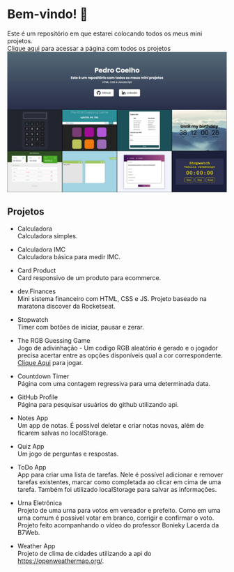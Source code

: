  # Bem-vindo! 👋

Este é um repositório em que estarei colocando todos os meus mini projetos.  
[Clique aqui](https://pedrocoelho-projects.vercel.app/) para acessar a página com todos os projetos
![Preview do site](./assets/site.jpg)

 ## **Projetos**
 * Calculadora  
Calculadora simples.

 * Calculadora IMC  
Calculadora básica para medir IMC. 

* Card Product    
Card responsivo de um produto para ecommerce.

* dev.Finances  
Mini sistema financeiro com HTML, CSS e JS. Projeto baseado na maratona discover da Rocketseat.

* Stopwatch  
Timer com botões de iniciar, pausar e zerar.

* The RGB Guessing Game    
Jogo de adivinhação - Um codigo RGB aleatório é gerado e o jogador precisa acertar entre as opções disponíveis qual a cor correspondente. [Clique Aqui](https://pedrocoelho-projects.vercel.app/TheRGBgame/index.html) para jogar.

* Countdown Timer  
Página com uma contagem regressiva para uma determinada data.

* GitHub Profile  
Página para pesquisar usuários do github utilizando api.

* Notes App  
Um app de notas. É possível deletar e criar notas novas, além de ficarem salvas no localStorage.

* Quiz App  
Um jogo de perguntas e respostas.

* ToDo App  
App para criar uma lista de tarefas. Nele é possível adicionar e remover tarefas existentes, marcar como completada ao clicar em cima de uma tarefa. Também foi utilizado localStorage para salvar as informações.

 * Urna Eletrônica  
Projeto de uma urna para votos em vereador e prefeito. Como em uma urna comum é possível votar em branco, corrigir e confirmar o voto. Projeto feito acompanhando o vídeo do professor Bonieky Lacerda da B7Web.

 * Weather App  
Projeto de clima de cidades utilizando a api do https://openweathermap.org/.
